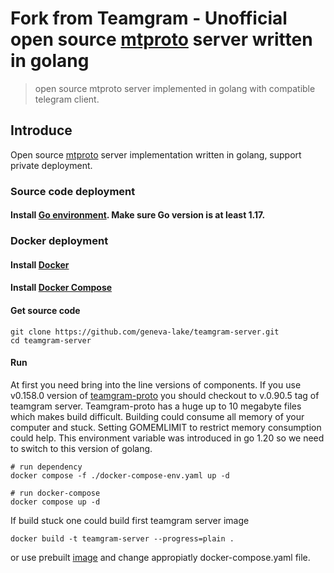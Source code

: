 # Fork from Teamgram - Unofficial open source [mtproto](https://core.telegram.org/mtproto) server written in golang
> open source mtproto server implemented in golang with compatible telegram client.

## Introduce
Open source [mtproto](https://core.telegram.org/mtproto) server implementation written in golang, support private deployment.


### Source code deployment
#### Install [Go environment](https://go.dev/doc/install). Make sure Go version is at least 1.17.


### Docker deployment
#### Install [Docker](https://docs.docker.com/get-docker/)

#### Install [Docker Compose](https://docs.docker.com/compose/install/)

#### Get source code

```
git clone https://github.com/geneva-lake/teamgram-server.git
cd teamgram-server
```

#### Run

At first you need bring into the line versions of components. If you use v0.158.0 version
of [teamgram-proto](https://github.com/teamgram/proto) you should checkout to v.0.90.5 tag
of teamgram server. Teamgram-proto has a huge up to 10 megabyte files which makes build
difficult. Building could consume all memory of your computer and stuck. Setting GOMEMLIMIT 
to restrict memory consumption could help. This environment variable was introduced in
go 1.20 so we need to switch to this version of golang. 

```  
# run dependency
docker compose -f ./docker-compose-env.yaml up -d

# run docker-compose
docker compose up -d
```
If build stuck one could build first teamgram server image
```
docker build -t teamgram-server --progress=plain .
```
or use prebuilt [image](https://hub.docker.com/r/leopoldblum/teamgram-server)
and change appropiatly docker-compose.yaml file.
